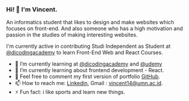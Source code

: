 ### Hi! 👋 I'm Vincent.

An informatics student that likes to design and make websites which focuses on front-end. And also someone who has a high motivation and passion in the studies of making interesting websites.

I'm currently active in contributing Studi Independent as Student at <a href="https://github.com/dicodingacademy">@dicodingacademy</a> to learn Front-End Web and React Courses.

- 🔭 I’m currently learning at <a href="https://github.com/dicodingacademy">@dicodingacademy</a> and <a href="https://github.com/udemy">@udemy</a>
- 🌱 I’m currently learning about frontend development - React.
- 💬 Feel free to comment my first version of portfolio [GitHub](https://vincentt14.github.io).
- 📫 How to reach me: [Linkedin](https://www.linkedin.com/in/vincent-240775185/), Gmail : vincent14@umn.ac.id.
- ⚡ Fun fact: i like sports and learn new things.
